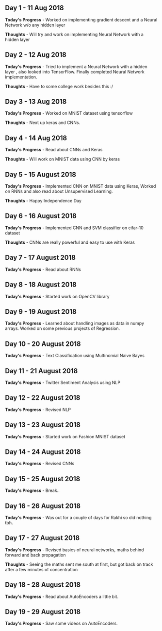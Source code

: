 ## Day 1 - 11 Aug 2018

**Today's Progress** - Worked on implementing gradient descent and a Neural Network w/o any hidden layer

**Thoughts** - Will try and work on implementing Neural Network with a hidden layer


## Day 2 - 12 Aug 2018

**Today's Progress** - Tried to implement a Neural Network with a hidden layer , also looked into TensorFlow. Finally completed Neural Network implementation.

**Thoughts** - Have to some college work besides this :/

## Day 3 - 13 Aug 2018

**Today's Progress** - Worked on MNIST dataset using tensorflow

**Thoughts** - Next up keras and CNNs.

## Day 4 - 14 Aug 2018

**Today's Progress** - Read about CNNs and Keras

**Thoughts** - Will work on MNIST data using CNN by keras

## Day 5 - 15 August 2018

**Today's Progress** - Implemented CNN on MNIST data using Keras, Worked on RNNs and also read about Unsupervised Learning.

**Thoughts** - Happy Independence Day 

## Day 6 - 16 August 2018

**Today's Progress** - Implemented CNN and SVM classifier on cifar-10 dataset

**Thoughts** - CNNs are really powerful and easy to use with Keras

## Day 7 - 17 August 2018

**Today's Progress** - Read about RNNs

## Day 8 - 18 August 2018

**Today's Progress** - Started work on OpenCV library

## Day 9 - 19 August 2018

**Today's Progress** - Learned about handling images as data in numpy arrays. Worked on some previous projects of Regression.

## Day 10 - 20 August 2018

**Today's Progress** - Text Classification using Multinomial Naive Bayes

## Day 11 - 21 August 2018

**Today's Progress** - Twitter Sentiment Analysis using NLP

## Day 12 - 22 August 2018

**Today's Progress** - Revised NLP

## Day 13 - 23 August 2018

**Today's Progress** - Started work on Fashion MNIST dataset

## Day 14 - 24 August 2018

**Today's Progress** - Revised CNNs

## Day 15 - 25 August 2018

**Today's Progress** - Break..

## Day 16 - 26 August 2018

**Today's Progress** - Was out for a couple of days for Rakhi so did nothing tbh.

## Day 17 - 27 August 2018

**Today's Progress** - Revised basics of neural networks, maths behind forward and back propagation

**Thoughts** - Seeing the maths sent me south at first, but got back on track after a few minutes of concentration

## Day 18 - 28 August 2018

**Today's Progress** - Read about AutoEncoders a little bit.

## Day 19 - 29 August 2018

**Today's Progress** - Saw some videos on AutoEncoders.
